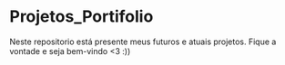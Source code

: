 # Projetos_Portifolio
Neste repositorio está presente meus futuros e atuais projetos. Fique a vontade e seja bem-vindo &lt;3 :)) 
